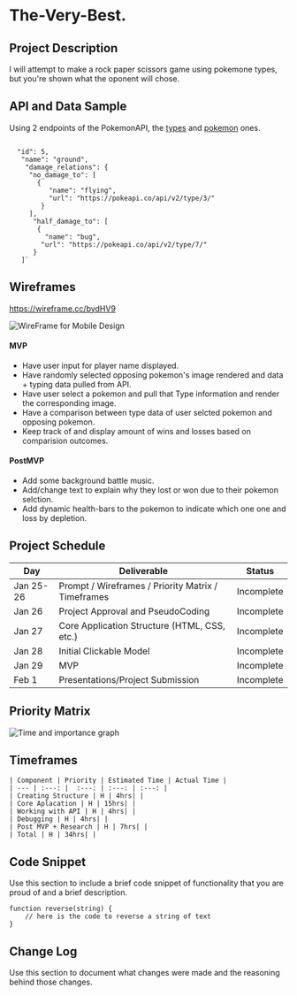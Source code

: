 # The-Very-Best.

## Project Description

I will attempt to make a rock paper scissors game using pokemone types, but you're shown what the oponent will chose.

## API and Data Sample

Using 2 endpoints of the PokemonAPI, the [types](https://pokeapi.co/docs/v2#types) and [pokemon](https://pokeapi.co/docs/v2#pokemon) ones.
```

  "id": 5,
   "name": "ground",
    "damage_relations": {
     "no_damage_to": [
       {
          "name": "flying",
          "url": "https://pokeapi.co/api/v2/type/3/"
        }
     ],
      "half_damage_to": [
       {
         "name": "bug",
        "url": "https://pokeapi.co/api/v2/type/7/"
      }
   ]`

```
## Wireframes

https://wireframe.cc/bydHV9 

![WireFrame for Mobile Design](https://i.imgur.com/CABXdcO.png)

#### MVP 

- Have user input for player name displayed. 
- Have randomly selected opposing pokemon's image rendered and data + typing data pulled from API. 
- Have user select a pokemon and pull that Type information and render the corresponding image.
- Have a comparison between type data of user selcted pokemon and opposing pokemon.
- Keep track of and display amount of wins and losses based on comparision outcomes.

#### PostMVP  

- Add some background battle music.
- Add/change text to explain why they lost or won due to their pokemon selction.
- Add dynamic health-bars to the pokemon to indicate which one one and loss by depletion.

## Project Schedule
|  Day | Deliverable | Status
|---|---| ---|
|Jan 25-26| Prompt / Wireframes / Priority Matrix / Timeframes | Incomplete
|Jan 26| Project Approval and PseudoCoding | Incomplete
|Jan 27| Core Application Structure (HTML, CSS, etc.) | Incomplete
|Jan 28| Initial Clickable Model  | Incomplete
|Jan 29| MVP | Incomplete
|Feb 1| Presentations/Project Submission | Incomplete

## Priority Matrix

![Time and importance graph](https://github.com/Rehack65/The-Very-Best/blob/main/priority.png?raw=true)

## Timeframes
```
| Component | Priority | Estimated Time | Actual Time |
| --- | :---: |  :---: | :---: | :---: |
| Creating Structure | H | 4hrs| |
| Core Aplacation | H | 15hrs| |
| Working with API | H | 4hrs| |
| Debugging | H | 4hrs| |
| Post MVP + Research | H | 7hrs| |
| Total | H | 34hrs| |
```
## Code Snippet

Use this section to include a brief code snippet of functionality that you are proud of and a brief description.  

```
function reverse(string) {
	// here is the code to reverse a string of text
}
```

## Change Log
 Use this section to document what changes were made and the reasoning behind those changes.  
